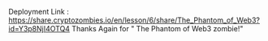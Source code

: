 Deployment Link : https://share.cryptozombies.io/en/lesson/6/share/The_Phantom_of_Web3?id=Y3p8NjI4OTQ4
Thanks Again for " The Phantom of Web3 zombie!"